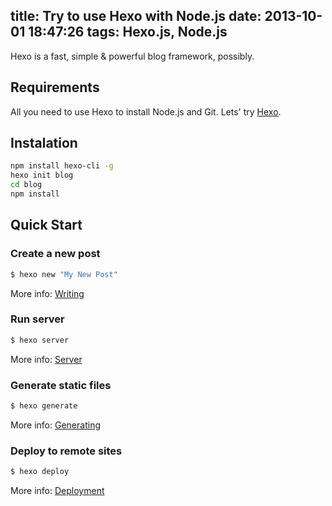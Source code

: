 title: Try to use Hexo with Node.js
date: 2013-10-01 18:47:26
tags: Hexo.js, Node.js
---

Hexo is a fast, simple & powerful blog framework, possibly.
## Requirements

All you need to use Hexo to install Node.js and Git.
Lets' try [Hexo](http://hexo.io/).

## Instalation

``` bash
npm install hexo-cli -g
hexo init blog
cd blog
npm install
```

## Quick Start

### Create a new post

``` bash
$ hexo new "My New Post"
```

More info: [Writing](http://hexo.io/docs/writing.html)

### Run server

``` bash
$ hexo server
```

More info: [Server](http://hexo.io/docs/server.html)

### Generate static files

``` bash
$ hexo generate
```

More info: [Generating](http://hexo.io/docs/generating.html)

### Deploy to remote sites

``` bash
$ hexo deploy
```

More info: [Deployment](http://hexo.io/docs/deployment.html)

